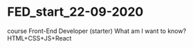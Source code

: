 # FED_start_22-09-2020
course Front-End Developer (starter)
What am I want to know?
HTML+CSS+JS+React